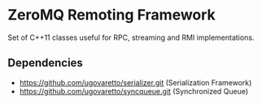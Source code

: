 ZeroMQ Remoting Framework
=========================

Set of C++11 classes useful for RPC, streaming and RMI implementations.

Dependencies
-----------

- https://github.com/ugovaretto/serializer.git (Serialization Framework)
- https://github.com/ugovaretto/syncqueue.git (Synchronized Queue)
